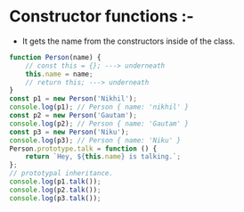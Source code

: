 # Constructor functions :-

-   It gets the name from the constructors inside of the class.

```js
function Person(name) {
    // const this = {}; ---> underneath
    this.name = name;
    // return this; ---> underneath
}
const p1 = new Person('Nikhil');
console.log(p1); // Person { name: 'nikhil' }
const p2 = new Person('Gautam');
console.log(p2); // Person { name: 'Gautam' }
const p3 = new Person('Niku');
console.log(p3); // Person { name: 'Niku' }
Person.prototype.talk = function () {
    return `Hey, ${this.name} is talking.`;
};
// prototypal inheritance.
console.log(p1.talk());
console.log(p2.talk());
console.log(p3.talk());
```
